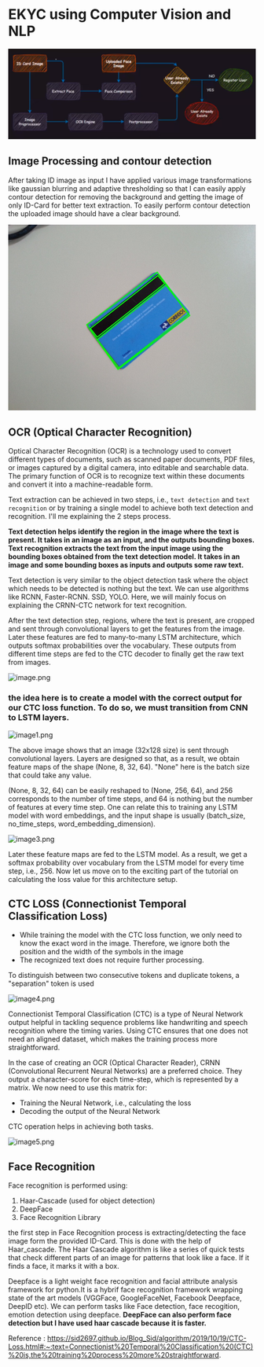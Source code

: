 # EKYC using Computer Vision and NLP

![alt text](images/image.png)

## Image Processing and contour detection
After taking ID image as input I have applied various image transformations like gaussian blurring and adaptive thresholding so that I can easily apply contour detection for removing the background and getting the image of only ID-Card for better text extraction.
To easily perform contour detection the uploaded image should have a clear background.

![alt text](images/image-1.png)

## OCR (Optical Character Recognition)

Optical Character Recognition (OCR) is a technology used to convert different types of
documents, such as scanned paper documents, PDF files, or images captured by a digital
camera, into editable and searchable data. The primary function of OCR is to recognize
text within these documents and convert it into a machine-readable form.

Text extraction can be achieved in two steps, i.e., `text detection` and `text recognition` or by training a single model to achieve both text detection and
recognition. I'll me explaining the 2 steps process.

**Text detection helps identify the region in the image where the text is present. It takes in an image as an input, and the outputs bounding boxes.
Text recognition extracts the text from the input image using the bounding boxes
obtained from the text detection model. It takes in an image and some bounding boxes
as inputs and outputs some raw text.**

Text detection is very similar to the object detection task where the object which needs
to be detected is nothing but the text. We can use algorithms like RCNN, Faster-RCNN.
SSD, YOLO. Here, we will mainly focus on explaining the CRNN-CTC network for text
recognition.

After the text detection step, regions, where the text is present, are cropped and sent
through convolutional layers to get the features from the image. Later these features are
fed to many-to-many LSTM architecture, which outputs softmax probabilities over the
vocabulary. These outputs from different time steps are fed to the CTC decoder to finally
get the raw text from images.

![image.png](https://pylessons.com/media/Tutorials/TensorFlow-CAPTCHA-solver/ctc-text-recognition/Text_recognition_model.png)

### the idea here is to create a model with the correct output for our CTC loss function. To do so, we must transition from CNN to LSTM layers.

![image1.png](https://pylessons.com/media/Tutorials/TensorFlow-CAPTCHA-solver/ctc-text-recognition/CNN_feature_extraction.png)

The above image shows that an image (32x128 size) is sent through convolutional layers. Layers are designed so that, as a result, we obtain feature maps of the shape (None, 8, 32, 64). "None" here is the batch size that could take any value.  

(None, 8, 32, 64) can be easily reshaped to (None, 256, 64), and 256 corresponds to the number of time steps, and 64 is nothing but the number of features at every time step. One can relate this to training any LSTM model with word embeddings, and the input shape is usually (batch_size, no_time_steps, word_embedding_dimension).

![image3.png](https://pylessons.com/media/Tutorials/TensorFlow-CAPTCHA-solver/ctc-text-recognition/CNN_to_LSTM.png)

Later these feature maps are fed to the LSTM model. As a result, we get a softmax probability over vocabulary from the LSTM model for every time step, i.e., 256. Now let us move on to the exciting part of the tutorial on calculating the loss value for this architecture setup. 

## CTC LOSS (Connectionist Temporal Classification Loss)

- While training the model with the CTC loss function, we only need to know the exact word in the image. Therefore, we ignore both the position and the width of the symbols in the image 
- The recognized text does not require further processing.

To distinguish between two consecutive tokens and duplicate tokens, a "separation" token is used

![image4.png](https://pylessons.com/media/Tutorials/TensorFlow-CAPTCHA-solver/ctc-text-recognition/CTC_recognition.png)

Connectionist Temporal Classification (CTC) is a type of Neural Network output helpful in tackling sequence problems like handwriting and speech recognition where the timing varies. Using CTC ensures that one does not need an aligned dataset, which makes the training process more straightforward.

In the case of creating an OCR (Optical Character Reader), CRNN (Convolutional Recurrent Neural Networks) are a preferred choice. They output a character-score for each time-step, which is represented by a matrix. We now need to use this matrix for:

- Training the Neural Network, i.e., calculating the loss
- Decoding the output of the Neural Network

CTC operation helps in achieving both tasks.

![image5.png](https://sid2697.github.io/Blog_Sid/assets/images/CTC_1.png)

## Face Recognition

Face recognition is performed using:
1. Haar-Cascade (used for object detection)
2. DeepFace
3. Face Recognition Library

the first step in Face Recognition process is extracting/detecting the face image form the provided ID-Card. This is done with the help of Haar_cascade. The Haar Cascade algorithm is like a series of quick tests that check different parts of an image for patterns that look like a face. If it finds a face, it marks it with a box. 

Deepface is a light weight face recognition and facial attribute analysis framework for python.It is a hybrif face recognition framework wrapping state of the art models (VGGFace, GoogleFaceNet, Facebook Deepface, DeepID etc).
We can perform tasks like Face detection, face recogition, emotion detection using deepface.
**DeepFace can also perform face detection but I have used haar cascade because it is faster.**



Reference : https://sid2697.github.io/Blog_Sid/algorithm/2019/10/19/CTC-Loss.html#:~:text=Connectionist%20Temporal%20Classification%20(CTC)%20is,the%20training%20process%20more%20straightforward.
